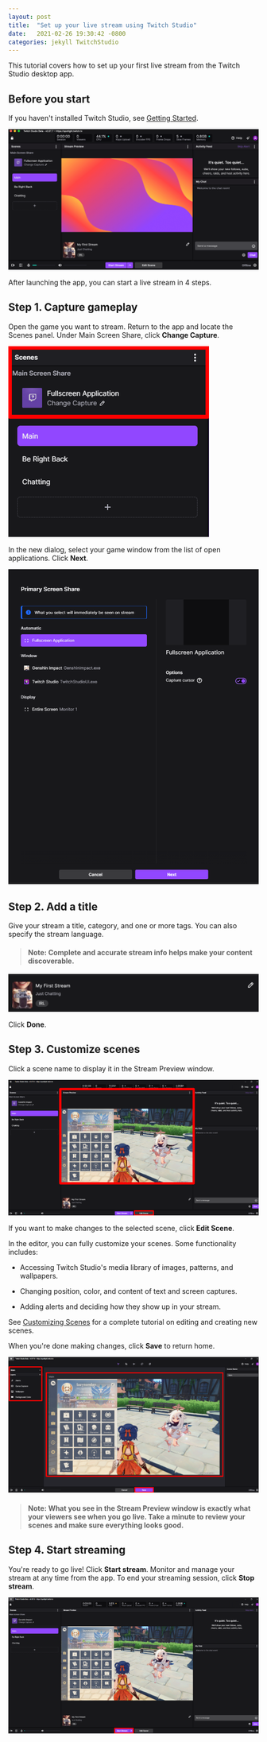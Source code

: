 ```yaml
---
layout: post
title:  "Set up your live stream using Twitch Studio"
date:   2021-02-26 19:30:42 -0800
categories: jekyll TwitchStudio
---
```


<!-- # How to set up your live stream with Twitch Studio  -->

This tutorial covers how to set up your first live stream from the Twitch Studio desktop app.

## Before you start

If you haven't installed Twitch Studio, see [Getting Started](_posts/2021-02-26-Tutorial_Getting_Started.md). 

<!-- Overview of the Twitch Studio user interface.
![Twitch Studio main screen](/assets/twitch_studio_assets/main.png "Twitch Studio Main Screen") -->

![Twitch Studio main screen](https://raw.githubusercontent.com/rbec276/rbec276.github.io/master/assets/main.png)
<!-- <p align="center">
<img src="../assets/twitch_studio_assets/main.png" alt="Twitch Studio main screen" width="600">
</p> -->

After launching the app, you can start a live stream in 4 steps. 

## Step 1. Capture gameplay
Open the game you want to stream. Return to the app and locate the Scenes panel. Under Main Screen Share, click **Change Capture**. 

<!-- ![Scenes panel](/assets/twitch_studio_assets/scenes_panel.png "Twitch Studio Scenes panel") -->

![scenes panel](https://raw.githubusercontent.com/rbec276/rbec276.github.io/master/assets/scenes_panel.PNG)
<!-- <p align="center">
<img src="/assets/twitch_studio_assets/scenes_panel.png" alt="Twitch Studio scenes panel" width="300">
</p> -->

In the new dialog, select your game window from the list of open applications. Click **Next**.

<!-- ![Primary screen share](/assets/twitch_studio_assets/primary_screen_share.png "Twitch Studio Primary Screen Share dialog")  -->

![primary screen share](https://raw.githubusercontent.com/rbec276/rbec276.github.io/master/assets/primary_screen_share.PNG)
<!-- <p align="center">
<img src="/assets/twitch_studio_assets/game_screen.png" alt="Twitch Studio Primary Screen Share dialog" width="300">
</p> -->

<!-- ## Preview your stream
Click on a scene to view it in the Stream Preview window. Ensure alerts, media, transitions, and other features look how you intended.  -->

## Step 2. Add a title 
Give your stream a title, category, and one or more tags. You can also specify the stream language. 

<!-- Add more details to make your content searchable.  -->
>#### Note: Complete and accurate stream info helps make your content discoverable.

<!-- ![Stream info](/assets/twitch_studio_assets/stream_info.png "Twitch Studio stream info") -->

![stream info](https://raw.githubusercontent.com/rbec276/rbec276.github.io/master/assets/stream%20info.png)
<!-- <p align="center">
<img src="/assets/twitch_studio_assets/stream_info.png" alt="Twitch Studio stream info dialog" width="300">
</p> -->

Click **Done**.

<!-- >#### Note: Take one last moment to consult the Stream Preview window. What you see here is exactly how your stream will look to viewers.  -->

## Step 3. Customize scenes
Click a scene name to display it in the Stream Preview window.

 <!-- As you make changes, consult the Stream Preview window to make sure everything looks the way you intended.  -->

<!-- ![Stream Preview](/assets/twitch_studio_assets/stream_preview.png "Twitch Studio stream preview") -->

![stream preview](https://raw.githubusercontent.com/rbec276/rbec276.github.io/master/assets/stream_preview.PNG)
<!-- <p align="center">
<img src="/assets/twitch_studio_assets/stream_preview.png" alt="Twtich Studio stream preview" width="600">
</p> -->

If you want to make changes to the selected scene, click **Edit Scene**. 

<!-- Your screen will immediately switch to Editor mode, displaying an enlarged preview window and layers list for the selected scene. -->

In the editor, you can fully customize your scenes. Some functionality includes:

- Accessing Twitch Studio's media library of images, patterns, and wallpapers. 

- Changing position, color, and content of text and screen captures.

- Adding alerts and deciding how they show up in your stream. 

See [Customizing Scenes](Customizing_Scenes.md) for a complete tutorial on editing and creating new scenes.

When you're done making changes, click **Save** to return home.

![edit scene](https://raw.githubusercontent.com/rbec276/rbec276.github.io/master/assets/edit_scene.PNG)
<!-- <p align="center">
<img src="/assets/twitch_studio_assets/edit_scene.png" alt="Twitch Studio edit scene" width="600">
</p> -->

<!-- Continue customizing scenes until you're happy with how everything looks. -->

>#### Note: What you see in the Stream Preview window is exactly what your viewers see when you go live. Take a minute to review your scenes and make sure everything looks good.

<!-- Your stream will look to viewers exactly as it appears in the Stream Preview window. Take a minute to click through your scenes and make sure everything looks the way you want it to look. -->

## Step 4. Start streaming
You're ready to go live! Click **Start stream**. Monitor and manage your stream at any time from the app. To end your streaming session, click **Stop stream**. 

![start stream](https://raw.githubusercontent.com/rbec276/rbec276.github.io/master/assets/start_stream.PNG)
<!-- <p align="center">
<img src="/assets/twitch_studio_assets/start_stream.png" alt="Twitch Studio start stream" width="600">
</p> -->

<!-- If you want to learn more about Twitch Studio, see our How-Tos:
-Customizing Scenes

And our Reference docs:
-Stats panel
-Notifications and alerts

For further discussion:
-Twitch Studio vs. OBS or XSplit
-Capture cards  -->

